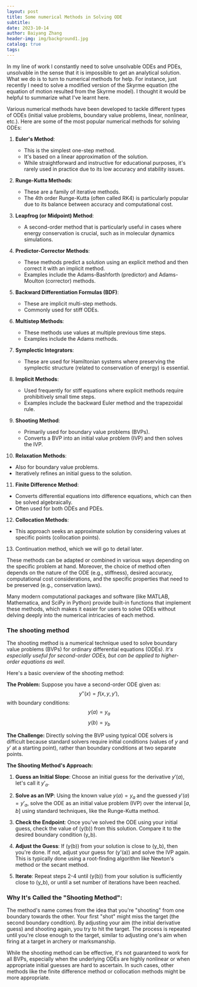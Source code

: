 ```yaml
---
layout: post
title: Some numerical Methods in Solving ODE
subtitle: 
date: 2023-10-14
author: Baiyang Zhang
header-img: img/background1.jpg
catalog: true
tags:
---
```


In my line of work I constantly need to solve unsolvable ODEs and PDEs, unsolvable in the sense that it is impossible to get an analytical solution. What we do is to turn to numerical methods for help. For instance, just recently I need to solve a modified version of the Skyrme equation (the equation of motion resulted from the Skyrme model). I thought it would be helpful to summarize what I've learnt here. 

Various numerical methods have been developed to tackle different types of ODEs (initial value problems, boundary value problems, linear, nonlinear, etc.). Here are some of the most popular numerical methods for solving ODEs:

1. **Euler's Method**:
   - This is the simplest one-step method.
   - It's based on a linear approximation of the solution.
   - While straightforward and instructive for educational purposes, it's rarely used in practice due to its low accuracy and stability issues.

2. **Runge-Kutta Methods**:
   - These are a family of iterative methods.
   - The 4th order Runge-Kutta (often called RK4) is particularly popular due to its balance between accuracy and computational cost.
   
3. **Leapfrog (or Midpoint) Method**:
   - A second-order method that is particularly useful in cases where energy conservation is crucial, such as in molecular dynamics simulations.

4. **Predictor-Corrector Methods**:
   - These methods predict a solution using an explicit method and then correct it with an implicit method.
   - Examples include the Adams-Bashforth (predictor) and Adams-Moulton (corrector) methods.

5. **Backward Differentiation Formulas (BDF)**:
   - These are implicit multi-step methods.
   - Commonly used for stiff ODEs.

6. **Multistep Methods**:
   - These methods use values at multiple previous time steps.
   - Examples include the Adams methods.

7. **Symplectic Integrators**:
   - These are used for Hamiltonian systems where preserving the symplectic structure (related to conservation of energy) is essential.

8. **Implicit Methods**:
   - Used frequently for stiff equations where explicit methods require prohibitively small time steps.
   - Examples include the backward Euler method and the trapezoidal rule.

9. **Shooting Method**:
   - Primarily used for boundary value problems (BVPs).
   - Converts a BVP into an initial value problem (IVP) and then solves the IVP.

10. **Relaxation Methods**:
   - Also for boundary value problems.
   - Iteratively refines an initial guess to the solution.

11. **Finite Difference Method**:
   - Converts differential equations into difference equations, which can then be solved algebraically.
   - Often used for both ODEs and PDEs.

12. **Collocation Methods**:
   - This approach seeks an approximate solution by considering values at specific points (collocation points).

13. Continuation method, which we will go to detail later.

These methods can be adapted or combined in various ways depending on the specific problem at hand. Moreover, the choice of method often depends on the nature of the ODE (e.g., stiffness), desired accuracy, computational cost considerations, and the specific properties that need to be preserved (e.g., conservation laws).

Many modern computational packages and software (like MATLAB, Mathematica, and SciPy in Python) provide built-in functions that implement these methods, which makes it easier for users to solve ODEs without delving deeply into the numerical intricacies of each method.
### The shooting method

The shooting method is a numerical technique used to solve boundary value problems (BVPs) for ordinary differential equations (ODEs). *It's especially useful for second-order ODEs, but can be applied to higher-order equations as well*.

Here's a basic overview of the shooting method:

**The Problem:**
Suppose you have a second-order ODE given as:
$$y''(x) = f(x, y, y'),$$
with boundary conditions:
$$ y(a) = y_ a $$
$$ y(b) = y_ b $$

**The Challenge:**
Directly solving the BVP using typical ODE solvers is difficult because standard solvers require initial conditions (values of $y$ and $y'$ at a starting point), rather than boundary conditions at two separate points.

**The Shooting Method's Approach:**

1. **Guess an Initial Slope**: Choose an initial guess for the derivative $y'(a)$, let's call it $y'_ a$.

2. **Solve as an IVP**: Using the known value $y(a) = y_ a$ and the guessed $y'(a) = y'_ a$, solve the ODE as an initial value problem (IVP) over the interval $[a, b]$ using standard techniques, like the Runge-Kutta method.

3. **Check the Endpoint**: Once you've solved the ODE using your initial guess, check the value of \(y(b)\) from this solution. Compare it to the desired boundary condition \(y_b\).

4. **Adjust the Guess**: If \(y(b)\) from your solution is close to \(y_b\), then you're done. If not, adjust your guess for \(y'(a)\) and solve the IVP again. This is typically done using a root-finding algorithm like Newton's method or the secant method.

5. **Iterate**: Repeat steps 2-4 until \(y(b)\) from your solution is sufficiently close to \(y_b\), or until a set number of iterations have been reached.

### Why It's Called the "Shooting Method":
The method's name comes from the idea that you're "shooting" from one boundary towards the other. Your first "shot" might miss the target (the second boundary condition). By adjusting your aim (the initial derivative guess) and shooting again, you try to hit the target. The process is repeated until you're close enough to the target, similar to adjusting one's aim when firing at a target in archery or marksmanship.

While the shooting method can be effective, it's not guaranteed to work for all BVPs, especially when the underlying ODEs are highly nonlinear or when appropriate initial guesses are hard to ascertain. In such cases, other methods like the finite difference method or collocation methods might be more appropriate.
